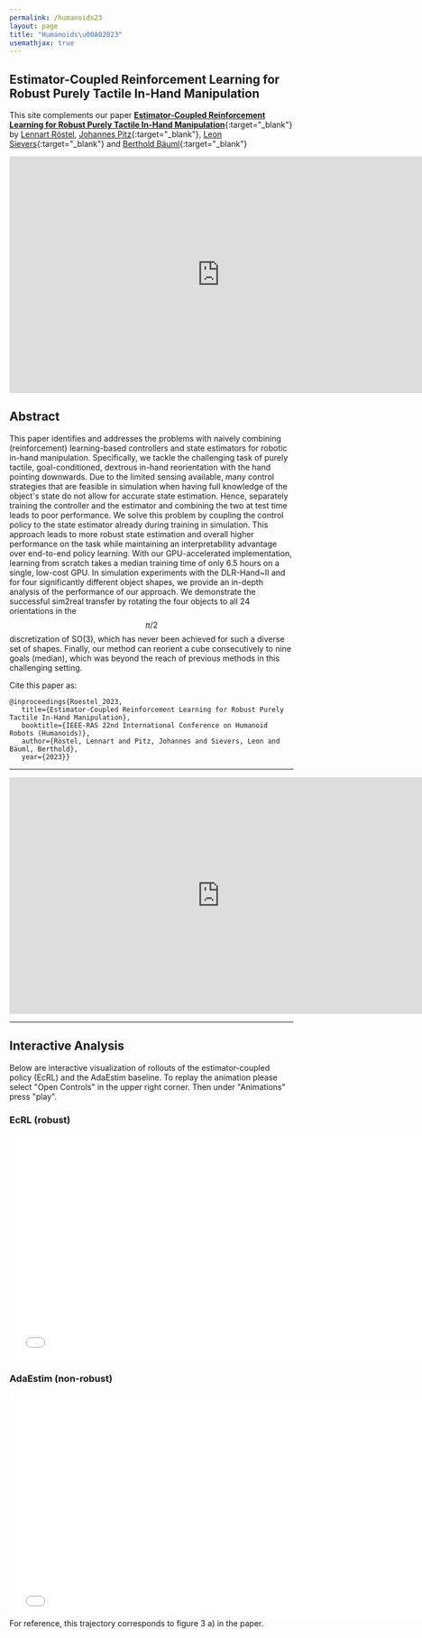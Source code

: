 ```yaml
---
permalink: /humanoids23
layout: page
title: "Humanoids\u00A02023"
usemathjax: true
---
```

## Estimator-Coupled Reinforcement Learning for Robust Purely Tactile In-Hand Manipulation
This site complements our paper [**Estimator-Coupled Reinforcement Learning for Robust Purely Tactile In-Hand Manipulation**](https://arxiv.org/abs/2311.04060){:target="_blank"} by [Lennart Röstel](https://scholar.google.com/citations?user=BPUd5h0AAAAJ&hl=en&oi=sra), [Johannes Pitz](https://www.linkedin.com/in/johannes-pitz/){:target="_blank"}, [Leon Sievers](https://www.linkedin.com/in/leon-sievers/){:target="_blank"} and [Berthold Bäuml](https://scholar.google.com/citations?hl=en&user=fjvpDsEAAAAJ){:target="_blank"}

<p align="center">
<iframe class="youtube-video" width="746" height="420" src="https://www.youtube.com/embed/P8jSDg5TA_E" title="YouTube video player" frameborder="0" allow="accelerometer; autoplay; clipboard-write; encrypted-media; gyroscope; picture-in-picture; web-share" allowfullscreen></iframe>
</p>

## Abstract

This paper identifies and addresses the problems with naively combining (reinforcement) learning-based controllers and state estimators for robotic in-hand manipulation. Specifically, we tackle the challenging task of purely tactile, goal-conditioned, dextrous in-hand reorientation with the hand pointing downwards.
Due to the limited sensing available, many control strategies that are feasible in simulation when having full knowledge of the object's state do not allow for accurate state estimation. Hence, separately training the controller and the estimator and combining the two at test time leads to poor performance. 
We solve this problem by coupling the control policy to the state estimator already during training in simulation.
This approach leads to more robust state estimation and overall higher performance on the task while maintaining an interpretability advantage over end-to-end policy learning. 
With our GPU-accelerated implementation, learning from scratch takes a median training time of only 6.5 hours on a single, low-cost GPU.
In simulation experiments with the DLR-Hand~II and for four significantly different object shapes, we provide an in-depth analysis of the performance of our approach. 
We demonstrate the successful sim2real transfer by rotating the four objects to all 24 orientations in the $$\pi/2$$ discretization of SO(3), which has never been achieved for such a diverse set of shapes. 
Finally, our method can reorient a cube consecutively to nine goals (median), which was beyond the reach of previous methods in this challenging setting.
<!---![Sequence](../assets/imgs/humanoids23/motiv_pic.png) -->


Cite this paper as:

    @inproceedings{Roestel_2023,
       title={Estimator-Coupled Reinforcement Learning for Robust Purely Tactile In-Hand Manipulation},
       booktitle={IEEE-RAS 22nd International Conference on Humanoid Robots (Humanoids)},
       author={Röstel, Lennart and Pitz, Johannes and Sievers, Leon and Bäuml, Berthold},
       year={2023}}

---

<p align="center">
<iframe width="746" height="420" src="https://www.youtube.com/embed/rIDo_DmlDF4" title="YouTube video player" frameborder="0" allow="accelerometer; autoplay; clipboard-write; encrypted-media; gyroscope; picture-in-picture; web-share" allowfullscreen></iframe>
</p>

---

## Interactive Analysis
Below are interactive visualization of rollouts of the estimator-coupled policy (EcRL) and the AdaEstim baseline.
To replay the animation please select "Open Controls" in the upper right corner. Then under "Animations" press "play".

### EcRL (robust)
<embed type="text/html" src="./assets/imgs/humanoids23/scene_22_ecrl.html" width="746" height="400">

### AdaEstim (non-robust)
<embed type="text/html" src="./assets/imgs/humanoids23/scene_22_ma.html" width="746" height="400">
For reference, this trajectory corresponds to figure 3 a) in the paper.
